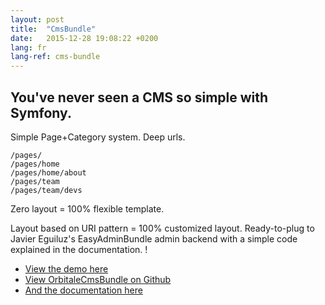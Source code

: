 ```yaml
---
layout: post
title:  "CmsBundle"
date:   2015-12-28 19:08:22 +0200
lang: fr
lang-ref: cms-bundle
---
```


## You've never seen a CMS so simple with Symfony.

Simple Page+Category system. Deep urls.

```
/pages/
/pages/home
/pages/home/about
/pages/team
/pages/team/devs
```

Zero layout = 100% flexible template.

Layout based on URI pattern = 100% customized layout. Ready-to-plug to Javier Eguiluz's EasyAdminBundle admin backend
with a simple code explained in the documentation. !

* [View the demo here](http://demo.orbitale.io/orbitale_cms/)
* [View OrbitaleCmsBundle on Github](https://github.com/Orbitale/CmsBundle)
* [And the documentation here](https://github.com/Orbitale/CmsBundle)
